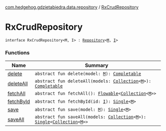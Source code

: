 [com.hedgehog.gdzietabiedra.data.repository](../index.md) / [RxCrudRepository](./index.md)

# RxCrudRepository

`interface RxCrudRepository<M, I> : `[`Repository`](../-repository.md)`<`[`M`](index.md#M)`, `[`I`](index.md#I)`>`

### Functions

| Name | Summary |
|---|---|
| [delete](delete.md) | `abstract fun delete(model: `[`M`](index.md#M)`): `[`Completable`](http://reactivex.io/RxJava/javadoc/io/reactivex/Completable.html) |
| [deleteAll](delete-all.md) | `abstract fun deleteAll(models: `[`Collection`](https://kotlinlang.org/api/latest/jvm/stdlib/kotlin.collections/-collection/index.html)`<`[`M`](index.md#M)`>): `[`Completable`](http://reactivex.io/RxJava/javadoc/io/reactivex/Completable.html) |
| [fetchAll](fetch-all.md) | `abstract fun fetchAll(): `[`Flowable`](http://reactivex.io/RxJava/javadoc/io/reactivex/Flowable.html)`<`[`Collection`](https://kotlinlang.org/api/latest/jvm/stdlib/kotlin.collections/-collection/index.html)`<`[`M`](index.md#M)`>>` |
| [fetchById](fetch-by-id.md) | `abstract fun fetchById(id: `[`I`](index.md#I)`): `[`Single`](http://reactivex.io/RxJava/javadoc/io/reactivex/Single.html)`<`[`M`](index.md#M)`>` |
| [save](save.md) | `abstract fun save(model: `[`M`](index.md#M)`): `[`Single`](http://reactivex.io/RxJava/javadoc/io/reactivex/Single.html)`<`[`M`](index.md#M)`>` |
| [saveAll](save-all.md) | `abstract fun saveAll(models: `[`Collection`](https://kotlinlang.org/api/latest/jvm/stdlib/kotlin.collections/-collection/index.html)`<`[`M`](index.md#M)`>): `[`Single`](http://reactivex.io/RxJava/javadoc/io/reactivex/Single.html)`<`[`Collection`](https://kotlinlang.org/api/latest/jvm/stdlib/kotlin.collections/-collection/index.html)`<`[`M`](index.md#M)`>>` |
